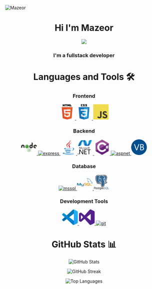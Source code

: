 <p align="left"> <img src="https://komarev.com/ghpvc/?username=Mazeor&label=Profile%20views&color=0e75b6&style=flat" alt="Mazeor" /> </p>

<h1 align="center">Hi I'm Mazeor</h1>

<!-- Intro -->
<p style="margin: 15px;" align="center">
    <img src="https://readme-typing-svg.herokuapp.com?duration=2000&color=EBD41B&center=true&vCenter=true&lines=Fullstack+Developer">
    <h3 align="center">I'm a fullstack developer</h3>
</p>

<!-- Technos -->
<h1 align="center">Languages and Tools 🛠</h1>

<h3 align="center">Frontend</h3>
<p align="center">
    <a href="https://www.w3.org/html/" target="_blank"> 
        <img src="https://raw.githubusercontent.com/devicons/devicon/master/icons/html5/html5-original-wordmark.svg" alt="html5" width="50" height="50"/> 
    </a>
    <a href="https://www.w3schools.com/css/" target="_blank"> 
        <img src="https://raw.githubusercontent.com/devicons/devicon/master/icons/css3/css3-original-wordmark.svg" alt="css3" width="50" height="50"/> 
    </a>
    <a href="https://developer.mozilla.org/en-US/docs/Web/JavaScript" target="_blank">
        <img src="https://raw.githubusercontent.com/devicons/devicon/master/icons/javascript/javascript-original.svg" alt="javascript" width="50" height="50"/>
    </a>
</p>

<h3 align="center">Backend</h3>
<p align="center">
    <a href="https://nodejs.org" target="_blank"> 
        <img src="https://raw.githubusercontent.com/devicons/devicon/master/icons/nodejs/nodejs-original-wordmark.svg" alt="nodejs" width="50" height="50"/> 
    </a>
    <a href="https://expressjs.com" target="_blank"> 
        <img src="https://ih1.redbubble.net/image.438908244.6144/st,small,507x507-pad,600x600,f8f8f8.u2.jpg" alt="express" width="50" height="50"/> 
    </a>
  <a href="https://www.java.com" target="_blank"> 
        <img src="https://raw.githubusercontent.com/devicons/devicon/master/icons/java/java-original.svg" alt="java" width="50" height="50"/> 
    </a>
    <a href="https://dotnet.microsoft.com/" target="_blank"> 
        <img src="https://raw.githubusercontent.com/devicons/devicon/master/icons/dot-net/dot-net-original-wordmark.svg" alt="dotnet" width="50" height="50"/> 
    </a>
    <a href="https://docs.microsoft.com/en-us/dotnet/csharp/" target="_blank"> 
        <img src="https://raw.githubusercontent.com/devicons/devicon/master/icons/csharp/csharp-original.svg" alt="csharp" width="50" height="50"/> 
    </a>
    <a href="https://dotnet.microsoft.com/en-us/apps/aspnet" target="_blank"> 
        <img src="https://www.vectorlogo.zone/logos/dotnet/dotnet-icon.svg" alt="aspnet" width="50" height="50"/> 
    </a>
  <a href="https://docs.microsoft.com/en-us/dotnet/visual-basic/" target="_blank"> 
        <img src="https://raw.githubusercontent.com/devicons/devicon/master/icons/visualbasic/visualbasic-plain.svg" alt="vb" width="50" height="50"/> 
    </a>
</p>

<h3 align="center">Database</h3>
<p align="center">
    <a href="https://www.microsoft.com/en-us/sql-server" target="_blank"> 
        <img src="https://www.svgrepo.com/show/303229/microsoft-sql-server-logo.svg" alt="mssql" width="50" height="50"/> 
    </a>
    <a href="https://www.mysql.com/" target="_blank"> 
        <img src="https://raw.githubusercontent.com/devicons/devicon/master/icons/mysql/mysql-original-wordmark.svg" alt="mysql" width="50" height="50"/> 
    </a>
    <a href="https://www.postgresql.org" target="_blank"> 
        <img src="https://raw.githubusercontent.com/devicons/devicon/master/icons/postgresql/postgresql-original-wordmark.svg" alt="postgresql" width="50" height="50"/> 
    </a>
</p>

<h3 align="center">Development Tools</h3>
<p align="center">
    <a href="https://code.visualstudio.com/" target="_blank"> 
        <img src="https://raw.githubusercontent.com/devicons/devicon/master/icons/vscode/vscode-original.svg" alt="vscode" width="50" height="50"/> 
    </a>
    <a href="https://visualstudio.microsoft.com/" target="_blank"> 
        <img src="https://raw.githubusercontent.com/devicons/devicon/master/icons/visualstudio/visualstudio-plain.svg" alt="visualstudio" width="50" height="50"/> 
    </a>
    <a href="https://git-scm.com/" target="_blank"> 
        <img src="https://www.vectorlogo.zone/logos/git-scm/git-scm-icon.svg" alt="git" width="50" height="50"/> 
    </a>
</p>

<h1 align="center">GitHub Stats 📊</h1>

<p align="center">
    <img src="https://github-readme-stats.vercel.app/api?username=Mazeor&show_icons=true&theme=radical&hide_border=true&count_private=true" alt="GitHub Stats" />
</p>

<p align="center">
    <img src="https://github-readme-streak-stats.herokuapp.com/?user=Mazeor&theme=radical&hide_border=true" alt="GitHub Streak" />
</p>

<p align="center">
    <img src="https://github-readme-stats.vercel.app/api/top-langs/?username=Mazeor&layout=compact&theme=radical&hide_border=true" alt="Top Languages" />
</p>
